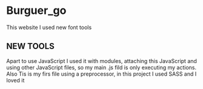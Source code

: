 # Burguer_go
This website I used new font tools

## NEW TOOLS
Apart to use JavaScript I used it with modules, attaching this JavaScript and using other JavaScript files, so my main .js fild is only executing my actions. Also Tis is my firs file
using a preprocessor, in this project I used SASS and I loved it  

